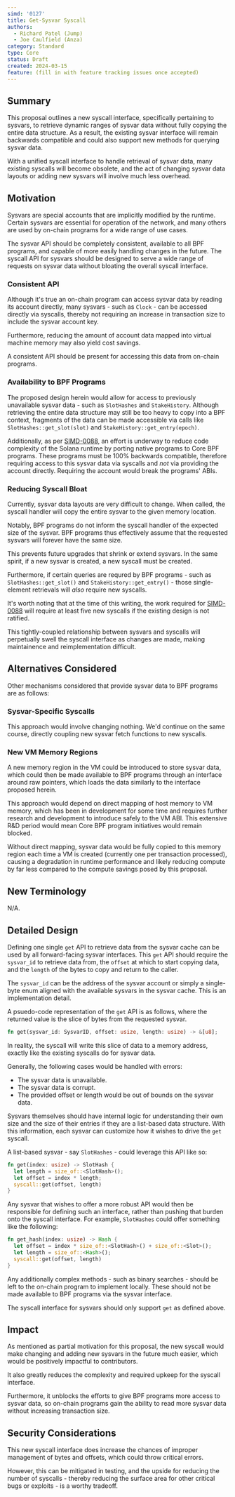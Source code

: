 ```yaml
---
simd: '0127'
title: Get-Sysvar Syscall
authors:
  - Richard Patel (Jump)
  - Joe Caulfield (Anza)
category: Standard
type: Core
status: Draft
created: 2024-03-15
feature: (fill in with feature tracking issues once accepted)
---
```


## Summary

This proposal outlines a new syscall interface, specifically pertaining to
sysvars, to retrieve dynamic ranges of sysvar data without fully copying the
entire data structure. As a result, the existing sysvar interface will remain
backwards compatible and could also support new methods for querying sysvar
data.

With a unified syscall interface to handle retrieval of sysvar data, many
existing syscalls will become obsolete, and the act of changing sysvar data
layouts or adding new sysvars will involve much less overhead.

## Motivation

Sysvars are special accounts that are implicitly modified by the runtime.
Certain sysvars are essential for operation of the network, and many others are
used by on-chain programs for a wide range of use cases.

The sysvar API should be completely consistent, available to all BPF programs,
and capable of more easily handling changes in the future. The syscall API for
sysvars should be designed to serve a wide range of requests on sysvar data
without bloating the overall syscall interface.

### Consistent API

Although it's true an on-chain program can access sysvar data by reading its
account directly, many sysvars - such as `Clock` - can be accessed directly via
syscalls, thereby not requiring an increase in transaction size to include the
sysvar account key.

Furthermore, reducing the amount of account data mapped into virtual machine
memory may also yield cost savings.

A consistent API should be present for accessing this data from on-chain
programs.

### Availability to BPF Programs

The proposed design herein would allow for access to previously unavailable
sysvar data - such as `SlotHashes` and `StakeHistory`. Although retrieving the
entire data structure may still be too heavy to copy into a BPF context,
fragments of the data can be made accessible via calls like
`SlotHashes::get_slot(slot)` and `StakeHistory::get_entry(epoch)`.

Additionally, as per [SIMD-0088](./0088-enable-core-bpf-programs.md), an effort
is underway to reduce code complexity of the Solana runtime by porting native
programs to Core BPF programs. These programs must be 100% backwards compatible,
therefore requiring access to this sysvar data via syscalls and _not_ via
providing the account directly. Requiring the account would break the programs'
ABIs.

### Reducing Syscall Bloat

Currently, sysvar data layouts are very difficult to change. When called, the
syscall handler will copy the entire sysvar to the given memory location.

Notably, BPF programs do not inform the syscall handler of the expected size
of the sysvar. BPF programs thus effectively assume that the requested sysvars
will forever have the same size.

This prevents future upgrades that shrink or extend sysvars. In the same
spirit, if a new sysvar is created, a new syscall must be created.

Furthermore, if certain queries are requred by BPF programs - such as
`SlotHashes::get_slot()` and `StakeHistory::get_entry()` - those single-element
retrievals will _also_ require new syscalls.

It's worth noting that at the time of this writing, the work required for
[SIMD-0088](./0088-enable-core-bpf-programs.md) will require at least five new
syscalls if the existing design is not ratified.

This tightly-coupled relationship between sysvars and syscalls will perpetually
swell the syscall interface as changes are made, making maintainence and
reimplementation difficult.

## Alternatives Considered

Other mechanisms considered that provide sysvar data to BPF programs are as
follows:

### Sysvar-Specific Syscalls

This approach would involve changing nothing. We'd continue on the same course,
directly coupling new sysvar fetch functions to new syscalls.

### New VM Memory Regions

A new memory region in the VM could be introduced to store sysvar data, which
could then be made available to BPF programs through an interface around raw
pointers, which loads the data similarly to the interface proposed herein.

This approach would depend on direct mapping of host memory to VM memory,
which has been in development for some time and requires further research
and development to introduce safely to the VM ABI. This extensive R&D period
would mean Core BPF program initiatives would remain blocked.

Without direct mapping, sysvar data would be fully copied to this memory
region each time a VM is created (currently one per transaction processed),
causing a degradation in runtime performance and likely reducing compute
by far less compared to the compute savings posed by this proposal.

## New Terminology

N/A.

## Detailed Design

Defining one single `get` API to retrieve data from the sysvar cache can be used
by all forward-facing sysvar interfaces. This `get` API should require the
`sysvar_id` to retrieve data from, the `offset` at which to start copying data,
and the `length` of the bytes to copy and return to the caller.

The `sysvar_id` can be the address of the sysvar account or simply a single-byte
enum aligned with the available sysvars in the sysvar cache. This is an
implementation detail.

A psuedo-code representation of the `get` API is as follows, where the returned
value is the slice of bytes from the requested sysvar.

```rust
fn get(sysvar_id: SysvarID, offset: usize, length: usize) -> &[u8];
```

In reality, the syscall will write this slice of data to a memory address,
exactly like the existing syscalls do for sysvar data.

Generally, the following cases would be handled with errors:

- The sysvar data is unavailable.
- The sysvar data is corrupt.
- The provided offset or length would be out of bounds on the sysvar data.

Sysvars themselves should have internal logic for understanding their own size
and the size of their entries if they are a list-based data structure. With this
information, each sysvar can customize how it wishes to drive the `get` syscall.

A list-based sysvar - say `SlotHashes` - could leverage this API like so:

```rust
fn get(index: usize) -> SlotHash {
  let length = size_of::<SlotHash>();
  let offset = index * length;
  syscall::get(offset, length)
}
```

Any sysvar that wishes to offer a more robust API would then be responsible for
defining such an interface, rather than pushing that burden onto the syscall
interface. For example, `SlotHashes` could offer something like the following:

```rust
fn get_hash(index: usize) -> Hash {
  let offset = index * size_of::<SlotHash>() + size_of::<Slot>();
  let length = size_of::<Hash>();
  syscall::get(offset, length)
}
```

Any additionally complex methods - such as binary searches - should be left to
the on-chain program to implement locally. These should not be made available to
BPF programs via the sysvar interface.

The syscall interface for sysvars should only support `get` as defined above.

## Impact

As mentioned as partial motivation for this proposal, the new syscall would
make changing and adding new sysvars in the future much easier, which would be
positively impactful to contributors.

It also greatly reduces the complexity and required upkeep for the syscall
interface.

Furthermore, it unblocks the efforts to give BPF programs more access to
sysvar data, so on-chain programs gain the ability to read more sysvar data
without increasing transaction size.

## Security Considerations

This new syscall interface does increase the chances of improper management of
bytes and offsets, which could throw critical errors.

However, this can be mitigated in testing, and the upside for reducing the
number of syscalls - thereby reducing the surface area for other critical bugs
or exploits - is a worthy tradeoff.
